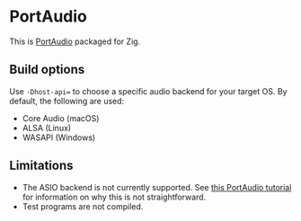 # PortAudio

This is [PortAudio](https://www.portaudio.com) packaged for Zig.

## Build options

Use `-Dhost-api=` to choose a specific audio backend for your target OS. By default, the following are used:

- Core Audio (macOS)
- ALSA (Linux)
- WASAPI (Windows)

## Limitations

- The ASIO backend is not currently supported. See [this PortAudio tutorial](https://www.portaudio.com/docs/v19-doxydocs/compile_windows_asio_msvc.html) for information on why this is not straightforward.
- Test programs are not compiled.
